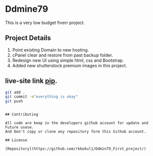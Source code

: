 # Ddmine79
This is a very low budget fiverr project.

## Project Details
1. Point existing Domain to new hosting.
2. cPanel clear and restore from past backup folder.
3. Redesign new UI using simple html, css and Bootstrap.
4. Added new shutterstock premium images in this project.

## live-site link [pip](https://www.pvp-cambodia.com/).

```bash
git add .
git commit -m"everything is okay"
git push
```


```

## Contributing

All code are keep in the developers github account for update and Future usese.
And Don't copy or clone any repository form this Github account.

## License

[Repository](https://github.com/rkbokul1/Ddmin79_First_project/)